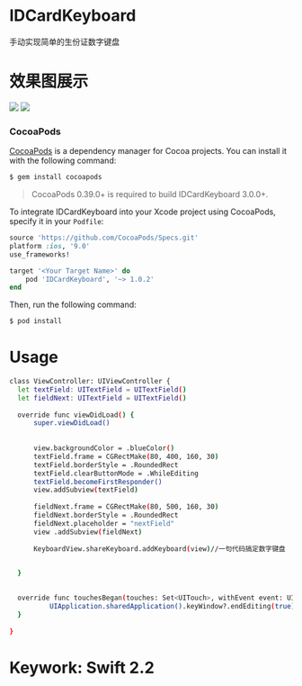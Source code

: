 # IDCardKeyboard
手动实现简单的生份证数字键盘
# 效果图展示
![](http://7xslr9.com1.z0.glb.clouddn.com/2016-5-30-IDCardKeyboard.gif) ![](http://7xslr9.com1.z0.glb.clouddn.com/2016-5-30-IDCardKeyboard2.gif)
### CocoaPods

[CocoaPods](http://cocoapods.org) is a dependency manager for Cocoa projects. You can install it with the following command:

```bash
$ gem install cocoapods
```

> CocoaPods 0.39.0+ is required to build IDCardKeyboard 3.0.0+.

To integrate IDCardKeyboard into your Xcode project using CocoaPods, specify it in your `Podfile`:

```ruby
source 'https://github.com/CocoaPods/Specs.git'
platform :ios, '9.0'
use_frameworks!

target '<Your Target Name>' do
    pod 'IDCardKeyboard', '~> 1.0.2'
end
```

Then, run the following command:

```bash
$ pod install
```

# Usage
  ``` bash
  class ViewController: UIViewController {
    let textField: UITextField = UITextField()
    let fieldNext: UITextField = UITextField()
    
    override func viewDidLoad() {
        super.viewDidLoad()
        
        
        view.backgroundColor = .blueColor()
        textField.frame = CGRectMake(80, 400, 160, 30)
        textField.borderStyle = .RoundedRect
        textField.clearButtonMode = .WhileEditing
        textField.becomeFirstResponder()
        view.addSubview(textField)
        
        fieldNext.frame = CGRectMake(80, 500, 160, 30)
        fieldNext.borderStyle = .RoundedRect
        fieldNext.placeholder = "nextField"
        view .addSubview(fieldNext)
        
        KeyboardView.shareKeyboard.addKeyboard(view)//一句代码搞定数字键盘

        
    }
    
  
    override func touchesBegan(touches: Set<UITouch>, withEvent event: UIEvent?) {
            UIApplication.sharedApplication().keyWindow?.endEditing(true)
    }
    
}

  ```
# Keywork: Swift 2.2
